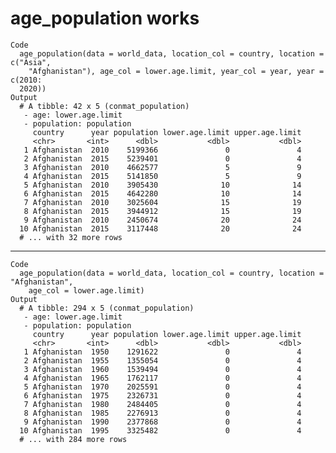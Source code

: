 # age_population works

    Code
      age_population(data = world_data, location_col = country, location = c("Asia",
        "Afghanistan"), age_col = lower.age.limit, year_col = year, year = c(2010:
      2020))
    Output
      # A tibble: 42 x 5 (conmat_population)
       - age: lower.age.limit
       - population: population
         country      year population lower.age.limit upper.age.limit
         <chr>       <int>      <dbl>           <dbl>           <dbl>
       1 Afghanistan  2010    5199366               0               4
       2 Afghanistan  2015    5239401               0               4
       3 Afghanistan  2010    4662577               5               9
       4 Afghanistan  2015    5141850               5               9
       5 Afghanistan  2010    3905430              10              14
       6 Afghanistan  2015    4642280              10              14
       7 Afghanistan  2010    3025604              15              19
       8 Afghanistan  2015    3944912              15              19
       9 Afghanistan  2010    2450674              20              24
      10 Afghanistan  2015    3117448              20              24
      # ... with 32 more rows

---

    Code
      age_population(data = world_data, location_col = country, location = "Afghanistan",
        age_col = lower.age.limit)
    Output
      # A tibble: 294 x 5 (conmat_population)
       - age: lower.age.limit
       - population: population
         country      year population lower.age.limit upper.age.limit
         <chr>       <int>      <dbl>           <dbl>           <dbl>
       1 Afghanistan  1950    1291622               0               4
       2 Afghanistan  1955    1355054               0               4
       3 Afghanistan  1960    1539494               0               4
       4 Afghanistan  1965    1762117               0               4
       5 Afghanistan  1970    2025591               0               4
       6 Afghanistan  1975    2326731               0               4
       7 Afghanistan  1980    2484405               0               4
       8 Afghanistan  1985    2276913               0               4
       9 Afghanistan  1990    2377868               0               4
      10 Afghanistan  1995    3325482               0               4
      # ... with 284 more rows

